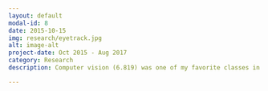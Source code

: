 ```yaml
---
layout: default
modal-id: 8
date: 2015-10-15
img: research/eyetrack.jpg
alt: image-alt
project-date: Oct 2015 - Aug 2017
category: Research
description: Computer vision (6.819) was one of my favorite classes in junior year. For the final project, I worked with a classmate in the MIT Media Lab's Fluid Interfaces group to track eyes in low-cost virtual reality environments. This was not quite enough for practice use, however, so we forged on independently. Based on intuition I proposed and implemented a siamese convolutional neural network architecture instead, and gave a talk about it at the European Conference on Eye Movements last summer.

---
```


